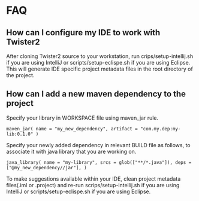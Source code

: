 # FAQ

## How can I configure my IDE to work with Twister2

After cloning Twister2 source to your workstation, run crips/setup-intellij.sh if you are using IntelliJ or scripts/setup-eclispe.sh if you are using Eclipse. This will generate IDE specific project metadata files in the root directory of the project.

## How can I add a new maven dependency to the project

Specify your library in WORKSPACE file using maven\_jar rule.

`maven_jar( name = "my_new_dependency", artifact = "com.my.dep:my-lib:0.1.0" )`

Specify your newly added dependency in relevant BUILD file as follows, to associate it with java library that you are working on.

`java_library( name = "my-library", srcs = glob(["**/*.java"]), deps = ["@my_new_dependency//jar"], )`

To make suggestions available within your IDE, clean project metadata files\(.iml or .project\) and re-run scrips/setup-intellij.sh if you are using IntelliJ or scripts/setup-eclispe.sh if you are using Eclipse.

